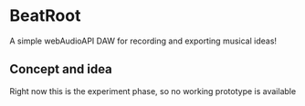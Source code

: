 # BeatRoot

A simple webAudioAPI DAW for recording and exporting musical ideas!

## Concept and idea
Right now this is the experiment phase, so no working prototype is available